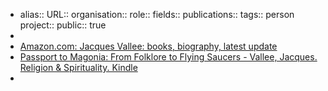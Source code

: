 - alias::
  URL::
  organisation::
  role::
  fields::
  publications:: 
  tags:: person
  project::
  public:: true
-
- [Amazon.com: Jacques Vallee: books, biography, latest update](https://www.amazon.com/stores/Jacques-Vallee/author/B001K8JD8Q?ref=ap_rdr&isDramIntegrated=true&shoppingPortalEnabled=true)
- [Passport to Magonia: From Folklore to Flying Saucers - Vallee, Jacques. Religion & Spirituality. Kindle](https://www.amazon.com/Passport-Magonia-Folklore-Flying-Saucers-ebook/dp/B00TU7V0XA?ref_=ast_author_mpb)
-
